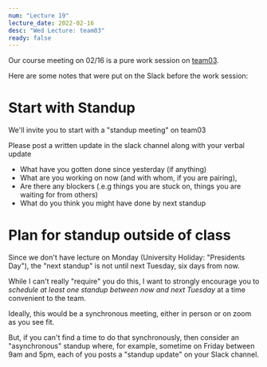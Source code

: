 ```yaml
---
num: "Lecture 19"
lecture_date: 2022-02-16
desc: "Wed Lecture: team03"
ready: false
---
```


Our course meeting on 02/16 is a pure work session on [team03](https://ucsb-cs156.github.io/w22/lab/team03/).

Here are some notes that were put on the Slack before the work session:

# Start with Standup

We'll invite you to start with a "standup meeting" on team03

Please post a written update in the slack channel along with your verbal update

* What have you gotten done since yesterday (if anything)
* What are you working on now (and with whom, if you are pairing),
* Are there any blockers (.e.g things you are stuck on, things you are waiting for from others) 
* What do you think you might have done by next standup

# Plan for standup outside of class

Since we don't have lecture on Monday (University Holiday: "Presidents Day"), the "next standup" is not until next Tuesday, six days from now.

While I can't really "require" you do this, I want to strongly encourage you to *schedule at least one standup between now and next Tuesday* at a time convenient to the team.

Ideally, this would be a synchronous meeting, either in person or on zoom as you see fit.

But, if you can't find a time to do that synchronously, then consider an "asynchronous" standup where, for example, sometime on Friday between 9am and 5pm, each of you posts a "standup update" on your Slack channel.

